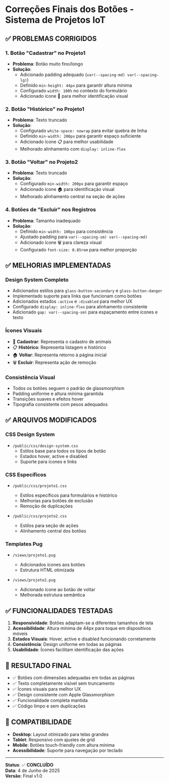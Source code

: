 # Correções Finais dos Botões - Sistema de Projetos IoT

## ✅ PROBLEMAS CORRIGIDOS

### 1. **Botão "Cadastrar" no Projeto1**
- **Problema**: Botão muito fino/longo
- **Solução**: 
  - Adicionado padding adequado (`var(--spacing-md) var(--spacing-lg)`)
  - Definido `min-height: 44px` para garantir altura mínima
  - Configurado `width: 100%` no contexto do formulário
  - Adicionado ícone 🐄 para melhor identificação visual

### 2. **Botão "Histórico" no Projeto1**
- **Problema**: Texto truncado
- **Solução**:
  - Configurado `white-space: nowrap` para evitar quebra de linha
  - Definido `min-width: 200px` para garantir espaço suficiente
  - Adicionado ícone 📋 para melhor usabilidade
  - Melhorado alinhamento com `display: inline-flex`

### 3. **Botão "Voltar" no Projeto2**
- **Problema**: Texto truncado
- **Solução**:
  - Configurado `min-width: 200px` para garantir espaço
  - Adicionado ícone 🏠 para identificação visual
  - Melhorado alinhamento central na seção de ações

### 4. **Botões de "Excluir" nos Registros**
- **Problema**: Tamanho inadequado
- **Solução**:
  - Definido `min-width: 100px` para consistência
  - Ajustado padding para `var(--spacing-sm) var(--spacing-md)`
  - Adicionado ícone 🗑️ para clareza visual
  - Configurado `font-size: 0.85rem` para melhor proporção

## ✅ MELHORIAS IMPLEMENTADAS

### **Design System Completo**
- Adicionados estilos para `glass-button-secondary` e `glass-button-danger`
- Implementado suporte para links que funcionam como botões
- Adicionados estados `:active` e `:disabled` para melhor UX
- Configurado `display: inline-flex` para alinhamento consistente
- Adicionado `gap: var(--spacing-sm)` para espaçamento entre ícones e texto

### **Ícones Visuais**
- 🐄 **Cadastrar**: Representa o cadastro de animais
- 📋 **Histórico**: Representa listagem e histórico
- 🏠 **Voltar**: Representa retorno à página inicial
- 🗑️ **Excluir**: Representa ação de remoção

### **Consistência Visual**
- Todos os botões seguem o padrão de glassmorphism
- Padding uniforme e altura mínima garantida
- Transições suaves e efeitos hover
- Tipografia consistente com pesos adequados

## ✅ ARQUIVOS MODIFICADOS

### **CSS Design System**
- `/public/css/design-system.css`
  - Estilos base para todos os tipos de botão
  - Estados hover, active e disabled
  - Suporte para ícones e links

### **CSS Específicos**
- `/public/css/projeto1.css`
  - Estilos específicos para formulários e histórico
  - Melhorias para botões de exclusão
  - Remoção de duplicações

- `/public/css/projeto2.css`
  - Estilos para seção de ações
  - Alinhamento central dos botões

### **Templates Pug**
- `/views/projeto1.pug`
  - Adicionados ícones aos botões
  - Estrutura HTML otimizada

- `/views/projeto2.pug`
  - Adicionado ícone ao botão de voltar
  - Melhorada estrutura semântica

## ✅ FUNCIONALIDADES TESTADAS

1. **Responsividade**: Botões adaptam-se a diferentes tamanhos de tela
2. **Acessibilidade**: Altura mínima de 44px para toque em dispositivos móveis
3. **Estados Visuais**: Hover, active e disabled funcionando corretamente
4. **Consistência**: Design uniforme em todas as páginas
5. **Usabilidade**: Ícones facilitam identificação das ações

## 🎯 RESULTADO FINAL

- ✅ Botões com dimensões adequadas em todas as páginas
- ✅ Texto completamente visível sem truncamento
- ✅ Ícones visuais para melhor UX
- ✅ Design consistente com Apple Glassmorphism
- ✅ Funcionalidade completa mantida
- ✅ Código limpo e sem duplicações

## 📱 COMPATIBILIDADE

- **Desktop**: Layout otimizado para telas grandes
- **Tablet**: Responsivo com ajustes de grid
- **Mobile**: Botões touch-friendly com altura mínima
- **Acessibilidade**: Suporte para navegação por teclado

---

**Status**: ✅ **CONCLUÍDO**  
**Data**: 4 de Junho de 2025  
**Versão**: Final v1.0

